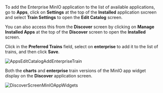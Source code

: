 &NewLine;

To add the Enterprise MinIO application to the list of available applications, go to **Apps**, click on **Settings** at the top of the **Installed** application sxcreen and select **Train Settings** to open the **Edit Catalog** screen.

You can also access this from the **Discover** screen by clicking on **Manage Installed Apps** at the top of the **Discover** screen to open the **Installed** screen. 

Click in the **Preferred Trains** field, select on **enterprise** to add it to the list of trains, and then click **Save**.

![AppsEditCatalogAddEnterpriseTrain](/images/SCALE/Apps/AppsEditCatalogAddEnterpriseTrain.png "Edit Catalog Add Enterprise Train")

Both the **charts** and **enterprise** train versions of the MinIO app widget display on the **Discover** application screen.

![DiscoverScreenMinIOAppWidgets](/images/SCALE/Apps/DiscoverScreenMinIOAppWidgets.png "MinioApp Widgets")